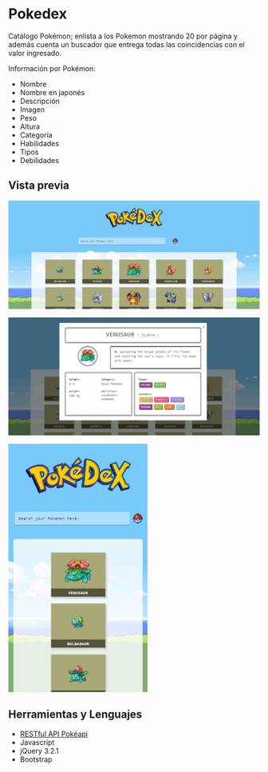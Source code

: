 # Pokedex

Catálogo Pokémon; enlista a los Pokemon mostrando 20 por página y además cuenta un buscador que entrega todas las coincidencias con el valor ingresado.

Información por Pokémon:
+ Nombre
+ Nombre en japonés
+ Descripción
+ Imagen
+ Peso
+ Altura
+ Categoría
+ Habilidades
+ Tipos
+ Debilidades

## Vista previa

![Página de Inicio](assets/img/pokedex-cut.png)

![Búsqueda](assets/img/Pokedex.png)

![Responsive](assets/img/cut-poke-cel.png)

## Herramientas y Lenguajes
 + [RESTful API Pokéapi](https://pokeapi.co/)
 + Javascript
 + jQuery 3.2.1
 + Bootstrap